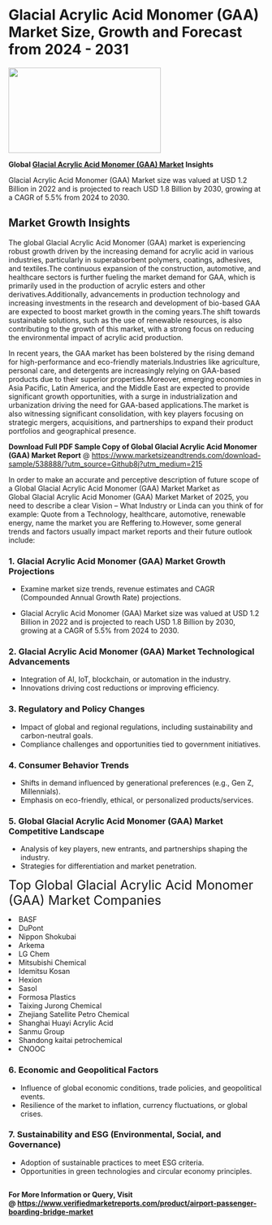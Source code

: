 <H1>Glacial Acrylic Acid Monomer (GAA) Market Size, Growth and Forecast from 2024 - 2031</H1><img class="aligncenter size-medium wp-image-584254" src="https://thirdeyenews.in/wp-content/uploads/2024/09/Global-Market-Research-300x168.jpeg" alt="" width="300" height="168" /><p><strong>Global&nbsp;<a href="https://www.marketsizeandtrends.com/download-sample/538888/?utm_source=Github8j?utm_medium=215">Glacial Acrylic Acid Monomer (GAA) Market</a> Insights</strong></p><p>Glacial Acrylic Acid Monomer (GAA) Market size was valued at USD 1.2 Billion in 2022 and is projected to reach USD 1.8 Billion by 2030, growing at a CAGR of 5.5% from 2024 to 2030.</p><p><h2>Market Growth Insights</h2> <p>The global Glacial Acrylic Acid Monomer (GAA) market is experiencing robust growth driven by the increasing demand for acrylic acid in various industries, particularly in superabsorbent polymers, coatings, adhesives, and textiles.The continuous expansion of the construction, automotive, and healthcare sectors is further fueling the market demand for GAA, which is primarily used in the production of acrylic esters and other derivatives.Additionally, advancements in production technology and increasing investments in the research and development of bio-based GAA are expected to boost market growth in the coming years.The shift towards sustainable solutions, such as the use of renewable resources, is also contributing to the growth of this market, with a strong focus on reducing the environmental impact of acrylic acid production.</p> <p>In recent years, the GAA market has been bolstered by the rising demand for high-performance and eco-friendly materials.Industries like agriculture, personal care, and detergents are increasingly relying on GAA-based products due to their superior properties.Moreover, emerging economies in Asia Pacific, Latin America, and the Middle East are expected to provide significant growth opportunities, with a surge in industrialization and urbanization driving the need for GAA-based applications.The market is also witnessing significant consolidation, with key players focusing on strategic mergers, acquisitions, and partnerships to expand their product portfolios and geographical presence.</p> <p><span class=""><strong>Download Full PDF Sample Copy of Global Glacial Acrylic Acid Monomer (GAA) Market Report</strong> @ <a href="https://www.marketsizeandtrends.com/download-sample/538888/?utm_source=Github8j?utm_medium=215" target="_blank">https://www.marketsizeandtrends.com/download-sample/538888/?utm_source=Github8j?utm_medium=215</a></span></p><p>In order to make an accurate and perceptive description of future scope of a Global&nbsp;Glacial Acrylic Acid Monomer (GAA) Market Market as Global&nbsp;Glacial Acrylic Acid Monomer (GAA) Market Market of 2025, you need to describe a clear Vision &ndash; What Industry or Linda can you think of for example: Quote from a Technology, healthcare, automotive, renewable energy, name the market you are Reffering to.However, some general trends and factors usually impact market reports and their future outlook include:</p><h3>1.&nbsp;<strong>Glacial Acrylic Acid Monomer (GAA) Market Growth Projections</strong></h3><ul><li>Examine market size trends, revenue estimates and CAGR (Compounded Annual Growth Rate) projections.</li><li><p>Glacial Acrylic Acid Monomer (GAA) Market size was valued at USD 1.2 Billion in 2022 and is projected to reach USD 1.8 Billion by 2030, growing at a CAGR of 5.5% from 2024 to 2030.</p></li></ul><h3>2.&nbsp;<strong>Glacial Acrylic Acid Monomer (GAA) Market Technological Advancements</strong></h3><ul><li>Integration of AI, IoT, blockchain, or automation in the industry.</li><li>Innovations driving cost reductions or improving efficiency.</li></ul><h3>3.&nbsp;<strong>Regulatory and Policy Changes</strong></h3><ul><li>Impact of global and regional regulations, including sustainability and carbon-neutral goals.</li><li>Compliance challenges and opportunities tied to government initiatives.</li></ul><h3>4.&nbsp;<strong>Consumer Behavior Trends</strong></h3><ul><li>Shifts in demand influenced by generational preferences (e.g., Gen Z, Millennials).</li><li>Emphasis on eco-friendly, ethical, or personalized products/services.</li></ul><h3>5.&nbsp;<strong>Global Glacial Acrylic Acid Monomer (GAA) Market Competitive Landscape</strong></h3><ul><li>Analysis of key players, new entrants, and partnerships shaping the industry.</li><li>Strategies for differentiation and market penetration.</li></ul><p data-pm-slice="1 1 []"><span style="color: inherit; font-family: inherit; font-size: 25px;">Top Global Glacial Acrylic Acid Monomer (GAA) Market Companies</span></p><div class="" data-test-id=""><p><li>BASF</li><li> DuPont</li><li> Nippon Shokubai</li><li> Arkema</li><li> LG Chem</li><li> Mitsubishi Chemical</li><li> Idemitsu Kosan</li><li> Hexion</li><li> Sasol</li><li> Formosa Plastics</li><li> Taixing Jurong Chemical</li><li> Zhejiang Satellite Petro Chemical</li><li> Shanghai Huayi Acrylic Acid</li><li> Sanmu Group</li><li> Shandong kaitai petrochemical</li><li> CNOOC</li></p></div><h3>6.&nbsp;<strong>Economic and Geopolitical Factors</strong></h3><ul><li>Influence of global economic conditions, trade policies, and geopolitical events.</li><li>Resilience of the market to inflation, currency fluctuations, or global crises.</li></ul><h3>7.&nbsp;<strong>Sustainability and ESG (Environmental, Social, and Governance)</strong></h3><ul><li>Adoption of sustainable practices to meet ESG criteria.</li><li>Opportunities in green technologies and circular economy principles.</li></ul><h2><strong style="font-size: 14px;">For More Information or Query, Visit @&nbsp;</strong><a style="background-color: #ffffff; font-size: 14px;" href="https://www.marketsizeandtrends.com/report/glacial-acrylic-acid-monomer-gaa-market/" target="_blank">https://www.verifiedmarketreports.com/product/airport-passenger-boarding-bridge-market</a></h2>